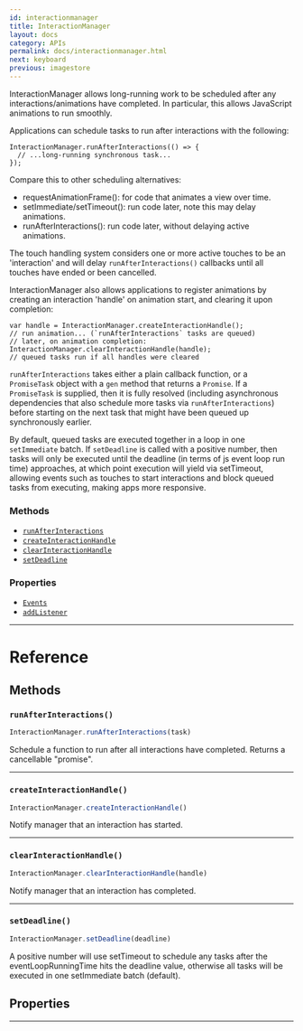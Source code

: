 ```yaml
---
id: interactionmanager
title: InteractionManager
layout: docs
category: APIs
permalink: docs/interactionmanager.html
next: keyboard
previous: imagestore
---
```


InteractionManager allows long-running work to be scheduled after any
interactions/animations have completed. In particular, this allows JavaScript
animations to run smoothly.

Applications can schedule tasks to run after interactions with the following:

```
InteractionManager.runAfterInteractions(() => {
  // ...long-running synchronous task...
});
```

Compare this to other scheduling alternatives:

- requestAnimationFrame(): for code that animates a view over time.
- setImmediate/setTimeout(): run code later, note this may delay animations.
- runAfterInteractions(): run code later, without delaying active animations.

The touch handling system considers one or more active touches to be an
'interaction' and will delay `runAfterInteractions()` callbacks until all
touches have ended or been cancelled.

InteractionManager also allows applications to register animations by
creating an interaction 'handle' on animation start, and clearing it upon
completion:

```
var handle = InteractionManager.createInteractionHandle();
// run animation... (`runAfterInteractions` tasks are queued)
// later, on animation completion:
InteractionManager.clearInteractionHandle(handle);
// queued tasks run if all handles were cleared
```

`runAfterInteractions` takes either a plain callback function, or a
`PromiseTask` object with a `gen` method that returns a `Promise`.  If a
`PromiseTask` is supplied, then it is fully resolved (including asynchronous
dependencies that also schedule more tasks via `runAfterInteractions`) before
starting on the next task that might have been queued up synchronously
earlier.

By default, queued tasks are executed together in a loop in one
`setImmediate` batch. If `setDeadline` is called with a positive number, then
tasks will only be executed until the deadline (in terms of js event loop run
time) approaches, at which point execution will yield via setTimeout,
allowing events such as touches to start interactions and block queued tasks
from executing, making apps more responsive.


### Methods

- [`runAfterInteractions`](docs/interactionmanager.html#runafterinteractions)
- [`createInteractionHandle`](docs/interactionmanager.html#createinteractionhandle)
- [`clearInteractionHandle`](docs/interactionmanager.html#clearinteractionhandle)
- [`setDeadline`](docs/interactionmanager.html#setdeadline)


### Properties

- [`Events`](docs/interactionmanager.html#events)
- [`addListener`](docs/interactionmanager.html#addlistener)




---

# Reference

## Methods

### `runAfterInteractions()`

```javascript
InteractionManager.runAfterInteractions(task)
```


Schedule a function to run after all interactions have completed. Returns a cancellable
"promise".




---

### `createInteractionHandle()`

```javascript
InteractionManager.createInteractionHandle()
```


Notify manager that an interaction has started.




---

### `clearInteractionHandle()`

```javascript
InteractionManager.clearInteractionHandle(handle)
```


Notify manager that an interaction has completed.




---

### `setDeadline()`

```javascript
InteractionManager.setDeadline(deadline)
```


A positive number will use setTimeout to schedule any tasks after the
eventLoopRunningTime hits the deadline value, otherwise all tasks will be
executed in one setImmediate batch (default).




## Properties



---



